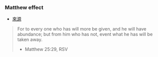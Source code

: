 
### Matthew effect

- [來源](https://en.wikipedia.org/wiki/Matthew_effect)

> For to every one who has will more be given, and he will have abundance; but from him who has not, event what he has will be taken away. 
> - Matthew 25:29, RSV
 
###